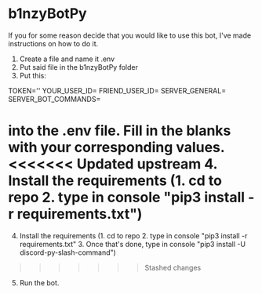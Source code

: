 # b1nzyBotPy

If you for some reason decide that you would like to use this bot, I've made instructions on how to do it.

1. Create a file and name it .env
2. Put said file in the b1nzyBotPy folder
3. Put this:

TOKEN=''
YOUR_USER_ID=
FRIEND_USER_ID=
SERVER_GENERAL=
SERVER_BOT_COMMANDS=

into the .env file. Fill in the blanks with your corresponding values.
<<<<<<< Updated upstream
4. Install the requirements (1. cd to repo  2. type in console "pip3 install -r requirements.txt")
=======
4. Install the requirements (1. cd to repo  2. type in console "pip3 install -r requirements.txt" 3. Once that's done, type in console "pip3 install -U discord-py-slash-command")
>>>>>>> Stashed changes
5. Run the bot.
